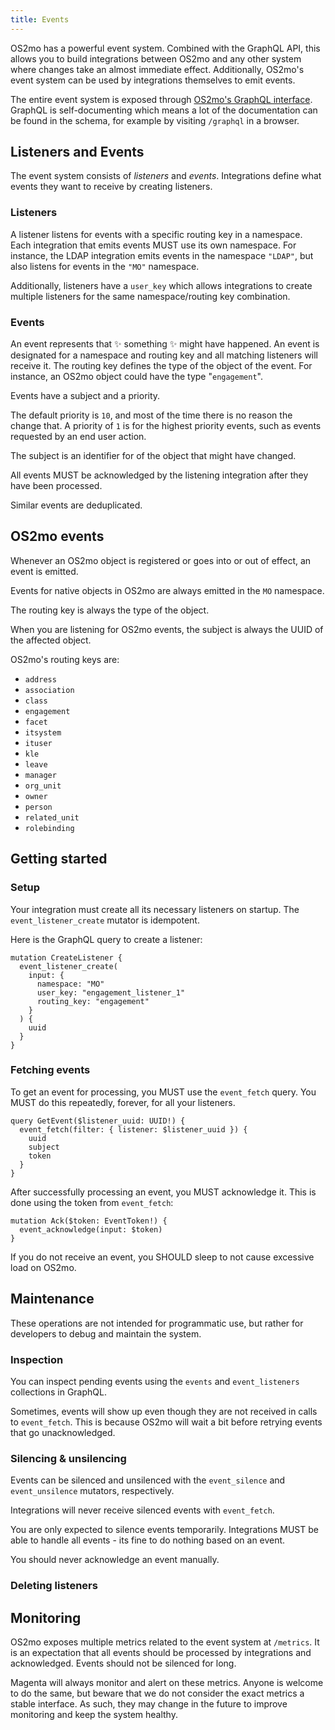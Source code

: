 ```yaml
---
title: Events
---
```


OS2mo has a powerful event system. Combined with the GraphQL API, this allows
you to build integrations between OS2mo and any other system where changes take
an almost immediate effect. Additionally, OS2mo's event system can be used by
integrations themselves to emit events.

The entire event system is exposed through [OS2mo's GraphQL
interface](./graphql/intro.md). GraphQL is self-documenting which means a lot
of the documentation can be found in the schema, for example by visiting
`/graphql` in a browser.


## Listeners and Events

The event system consists of _listeners_ and _events_. Integrations define what
events they want to receive by creating listeners.


### Listeners

A listener listens for events with a specific routing key in a namespace. Each
integration that emits events MUST use its own namespace. For instance, the
LDAP integration emits events in the namespace `"LDAP"`, but also listens for
events in the `"MO"` namespace.

Additionally, listeners have a `user_key` which allows integrations to create
multiple listeners for the same namespace/routing key combination.


### Events

An event represents that ✨ something ✨ might have happened. An event is
designated for a namespace and routing key and all matching listeners will
receive it. The routing key defines the type of the object of the event. For
instance, an OS2mo object could have the type "`engagement`".

Events have a subject and a priority.

The default priority is `10`, and most of the time there is no reason the
change that. A priority of `1` is for the highest priority events, such as
events requested by an end user action.

The subject is an identifier for of the object that might have changed.

All events MUST be acknowledged by the listening integration after they have
been processed.

Similar events are deduplicated.


## OS2mo events

Whenever an OS2mo object is registered or goes into or out of effect, an event
is emitted.

Events for native objects in OS2mo are always emitted in the `MO` namespace.

The routing key is always the type of the object.

When you are listening for OS2mo events, the subject is always the UUID of the
affected object.

OS2mo's routing keys are:

* `address`
* `association`
* `class`
* `engagement`
* `facet`
* `itsystem`
* `ituser`
* `kle`
* `leave`
* `manager`
* `org_unit`
* `owner`
* `person`
* `related_unit`
* `rolebinding`


## Getting started

### Setup

Your integration must create all its necessary listeners on startup. The
`event_listener_create` mutator is idempotent.

Here is the GraphQL query to create a listener:

```
mutation CreateListener {
  event_listener_create(
    input: {
      namespace: "MO"
      user_key: "engagement_listener_1"
      routing_key: "engagement"
    }
  ) {
    uuid
  }
}
```


### Fetching events

To get an event for processing, you MUST use the `event_fetch` query. You
MUST do this repeatedly, forever, for all your listeners.

```
query GetEvent($listener_uuid: UUID!) {
  event_fetch(filter: { listener: $listener_uuid }) {
    uuid
    subject
    token
  }
}

```

After successfully processing an event, you MUST acknowledge it. This is done
using the token from `event_fetch`:

```
mutation Ack($token: EventToken!) {
  event_acknowledge(input: $token)
}
```

If you do not receive an event, you SHOULD sleep to not cause excessive load on
OS2mo.


## Maintenance

These operations are not intended for programmatic use, but rather for
developers to debug and maintain the system.


### Inspection

You can inspect pending events using the `events` and `event_listeners`
collections in GraphQL.

Sometimes, events will show up even though they are not received in calls to
`event_fetch`. This is because OS2mo will wait a bit before retrying events
that go unacknowledged.


### Silencing & unsilencing

Events can be silenced and unsilenced with the `event_silence` and
`event_unsilence` mutators, respectively.

Integrations will never receive silenced events with `event_fetch`.

You are only expected to silence events temporarily. Integrations MUST be able
to handle all events - its fine to do nothing based on an event.

You should never acknowledge an event manually.


### Deleting listeners


## Monitoring

OS2mo exposes multiple metrics related to the event system at `/metrics`. It is
an expectation that all events should be processed by integrations and
acknowledged. Events should not be silenced for long.

Magenta will always monitor and alert on these metrics. Anyone is welcome to do
the same, but beware that we do not consider the exact metrics a stable
interface. As such, they may change in the future to improve monitoring and
keep the system healthy.
